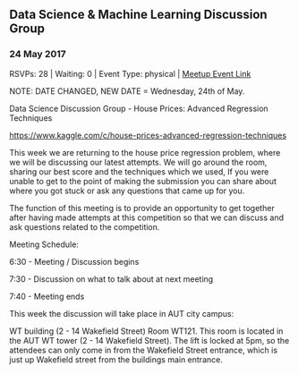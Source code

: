 ## Data Science & Machine Learning Discussion Group
### 24 May 2017
RSVPs: 28 | Waiting: 0 | Event Type: physical | [Meetup Event Link](https://www.meetup.com/Data-Science-Discussion-Auckland/events/238868269)

NOTE: DATE CHANGED, NEW DATE = Wednesday, 24th of May.

Data Science Discussion Group - House Prices: Advanced Regression Techniques

https://www.kaggle.com/c/house-prices-advanced-regression-techniques

This week we are returning to the house price regression problem, where we will be discussing our latest attempts. We will go around the room, sharing our best score and the techniques which we used, If you were unable to get to the point of making the submission you can share about where you got stuck or ask any questions that came up for you.

The function of this meeting is to provide an opportunity to get together after having made attempts at this competition so that we can discuss and ask questions related to the competition.

Meeting Schedule:

6:30 - Meeting / Discussion begins

7:30 - Discussion on what to talk about at next meeting

7:40 - Meeting ends

This week the discussion will take place in AUT city campus:

WT building (2 - 14 Wakefield Street) Room WT121. This room is located in the AUT WT tower (2 - 14 Wakefield Street). The lift is locked at 5pm, so the attendees can only come in from the Wakefield Street entrance, which is just up Wakefield street from the buildings main entrance.
